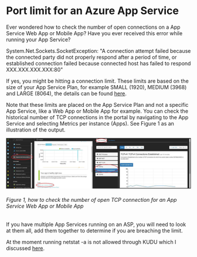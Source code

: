 # Port limit for an Azure App Service

Ever wondered how to check the number of open connections on a App Service Web App or Mobile App?  Have you ever received this error while running your App Service?

System.Net.Sockets.SocketException: "A connection attempt failed because the connected party did not properly respond after a period of time, or established connection failed because connected host has failed to respond XXX.XXX.XXX.XXX:80"

If yes, you might be hitting a connection limit.  These limits are based on the size of your App Service Plan, for example SMALL (1920), MEDIUM (3968) and LARGE (8064), the details can be found [here][LINK1].

Note that these limits are placed on the App Service Plan and not a specific App Service, like a Web App or Mobile App for example.  You can check the historical number of TCP connections in the portal by navigating to the App Service and selecting Metrics per instance (Apps).  See Figure 1 as an illustration of the output.

![how to check the number of open TCP connection for an App Service Web App or Mobile App][FIGURE1]
###### Figure 1, how to check the number of open TCP connection for an App Service Web App or Mobile App

If you have multiple App Services running on an ASP, you will need to look at them all, add them together to determine if you are breaching the limit.

At the moment running netstat -a is not allowed through KUDU which I discussed [here][LINK2].

[FIGURE1]: ../images/2016/msdn-1022.png "Figure 1, how to check the number of open TCP connection for an App Service Web App or Mobile App"

[LINK1]: https://github.com/projectkudu/kudu/wiki/Azure-Web-App-sandbox#cross-vm-numerical-limits
[LINK2]: ../2014/2014-03-using-kudu-with-windows-azure-web-sites.md
